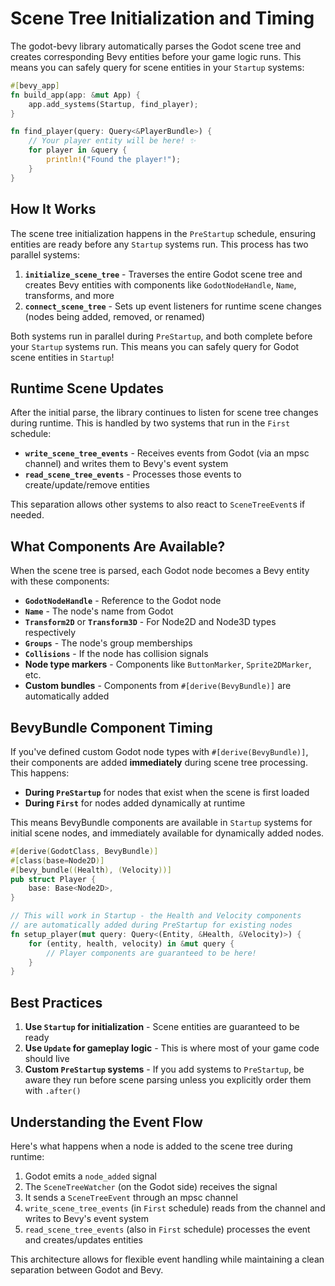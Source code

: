 # Scene Tree Initialization and Timing

The godot-bevy library automatically parses the Godot scene tree and creates corresponding Bevy entities before your game logic runs. This means you can safely query for scene entities in your `Startup` systems:

```rust
#[bevy_app]
fn build_app(app: &mut App) {
    app.add_systems(Startup, find_player);
}

fn find_player(query: Query<&PlayerBundle>) {
    // Your player entity will be here! ✨
    for player in &query {
        println!("Found the player!");
    }
}
```

## How It Works

The scene tree initialization happens in the `PreStartup` schedule, ensuring entities are ready before any `Startup` systems run. This process has two parallel systems:

1. **`initialize_scene_tree`** - Traverses the entire Godot scene tree and creates Bevy entities with components like `GodotNodeHandle`, `Name`, transforms, and more
2. **`connect_scene_tree`** - Sets up event listeners for runtime scene changes (nodes being added, removed, or renamed)

Both systems run in parallel during `PreStartup`, and both complete before your `Startup` systems run. This means you can safely query for Godot scene entities in `Startup`!

## Runtime Scene Updates

After the initial parse, the library continues to listen for scene tree changes during runtime. This is handled by two systems that run in the `First` schedule:

- **`write_scene_tree_events`** - Receives events from Godot (via an mpsc channel) and writes them to Bevy's event system
- **`read_scene_tree_events`** - Processes those events to create/update/remove entities

This separation allows other systems to also react to `SceneTreeEvent`s if needed.

## What Components Are Available?

When the scene tree is parsed, each Godot node becomes a Bevy entity with these components:

- **`GodotNodeHandle`** - Reference to the Godot node
- **`Name`** - The node's name from Godot
- **`Transform2D`** or **`Transform3D`** - For Node2D and Node3D types respectively
- **`Groups`** - The node's group memberships
- **`Collisions`** - If the node has collision signals
- **Node type markers** - Components like `ButtonMarker`, `Sprite2DMarker`, etc.
- **Custom bundles** - Components from `#[derive(BevyBundle)]` are automatically added

## BevyBundle Component Timing

If you've defined custom Godot node types with `#[derive(BevyBundle)]`, their components are added **immediately** during scene tree processing. This happens:

- **During `PreStartup`** for nodes that exist when the scene is first loaded
- **During `First`** for nodes added dynamically at runtime

This means BevyBundle components are available in `Startup` systems for initial scene nodes, and immediately available for dynamically added nodes.

```rust
#[derive(GodotClass, BevyBundle)]
#[class(base=Node2D)]
#[bevy_bundle((Health), (Velocity))]
pub struct Player {
    base: Base<Node2D>,
}

// This will work in Startup - the Health and Velocity components
// are automatically added during PreStartup for existing nodes
fn setup_player(mut query: Query<(Entity, &Health, &Velocity)>) {
    for (entity, health, velocity) in &mut query {
        // Player components are guaranteed to be here!
    }
}
```

## Best Practices

1. **Use `Startup` for initialization** - Scene entities are guaranteed to be ready
2. **Use `Update` for gameplay logic** - This is where most of your game code should live
3. **Custom `PreStartup` systems** - If you add systems to `PreStartup`, be aware they run before scene parsing unless you explicitly order them with `.after()`

## Understanding the Event Flow

Here's what happens when a node is added to the scene tree during runtime:

1. Godot emits a `node_added` signal
2. The `SceneTreeWatcher` (on the Godot side) receives the signal
3. It sends a `SceneTreeEvent` through an mpsc channel
4. `write_scene_tree_events` (in `First` schedule) reads from the channel and writes to Bevy's event system
5. `read_scene_tree_events` (also in `First` schedule) processes the event and creates/updates entities

This architecture allows for flexible event handling while maintaining a clean separation between Godot and Bevy.
